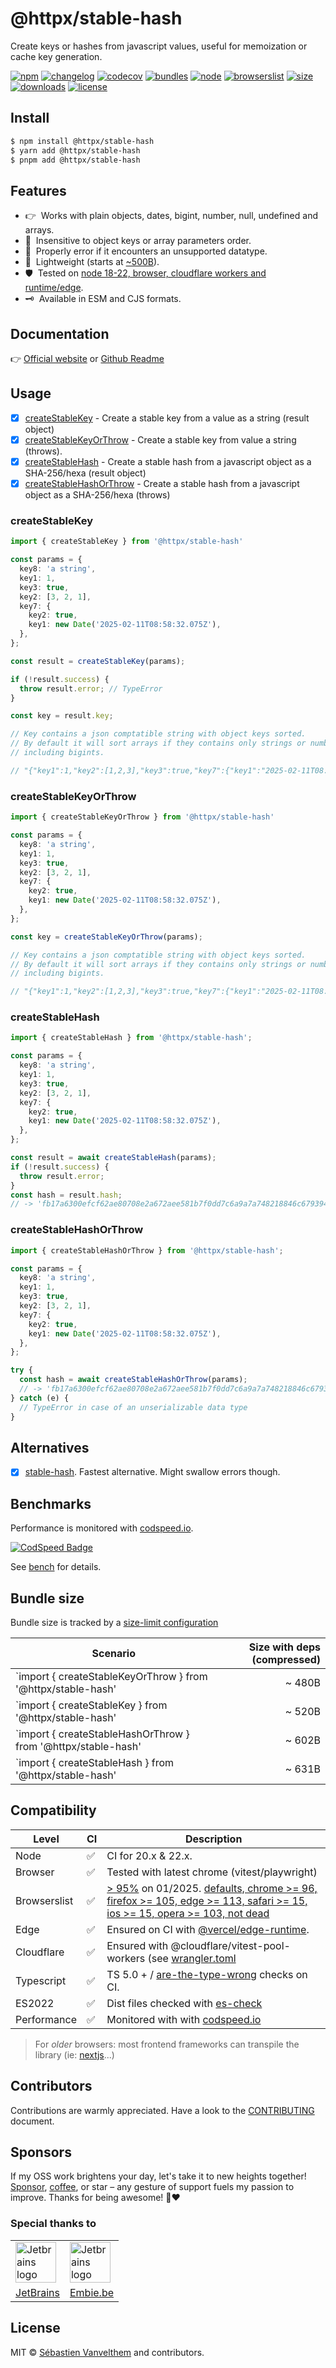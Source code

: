 # @httpx/stable-hash

Create keys or hashes from javascript values, useful for memoization or cache key generation.

[![npm](https://img.shields.io/npm/v/@httpx/stable-hash?style=for-the-badge&label=Npm&labelColor=444&color=informational)](https://www.npmjs.com/package/@httpx/stable-hash)
[![changelog](https://img.shields.io/static/v1?label=&message=changelog&logo=github&style=for-the-badge&labelColor=444&color=informational)](https://github.com/belgattitude/httpx/blob/main/packages/stable-hash/CHANGELOG.md)
[![codecov](https://img.shields.io/codecov/c/github/belgattitude/httpx?logo=codecov&label=Unit&flag=httpx-stable-hash-unit&style=for-the-badge&labelColor=444)](https://app.codecov.io/gh/belgattitude/httpx/tree/main/packages%2Fstable-hash)
[![bundles](https://img.shields.io/static/v1?label=&message=cjs|esm@treeshake&logo=webpack&style=for-the-badge&labelColor=444&color=informational)](https://github.com/belgattitude/httpx/blob/main/packages/stable-hash/.size-limit.cjs)
[![node](https://img.shields.io/static/v1?label=Node&message=20%2b&logo=node.js&style=for-the-badge&labelColor=444&color=informational)](#compatibility)
[![browserslist](https://img.shields.io/static/v1?label=Browser&message=%3E96%25&logo=googlechrome&style=for-the-badge&labelColor=444&color=informational)](#compatibility)
[![size](https://img.shields.io/bundlephobia/minzip/@httpx/stable-hash@latest?label=Max&style=for-the-badge&labelColor=444&color=informational)](https://bundlephobia.com/package/@httpx/stable-hash@latest)
[![downloads](https://img.shields.io/npm/dm/@httpx/stable-hash?style=for-the-badge&labelColor=444)](https://www.npmjs.com/package/@httpx/stable-hash)
[![license](https://img.shields.io/npm/l/@httpx/stable-hash?style=for-the-badge&labelColor=444)](https://github.com/belgattitude/httpx/blob/main/LICENSE)

## Install

```bash
$ npm install @httpx/stable-hash
$ yarn add @httpx/stable-hash
$ pnpm add @httpx/stable-hash
```

## Features

- 👉&nbsp; Works with plain objects, dates, bigint, number, null, undefined and arrays.
- 🦄&nbsp; Insensitive to object keys or array parameters order.
- 🙏&nbsp; Properly error if it encounters an unsupported datatype.
- 📐&nbsp; Lightweight (starts at [~500B](#bundle-size)).
- 🛡️&nbsp; Tested on [node 18-22, browser, cloudflare workers and runtime/edge](#compatibility).
- 🗝️&nbsp; Available in ESM and CJS formats.

## Documentation

👉 [Official website](https://belgattitude.github.io/httpx/stable-hash) or [Github Readme](https://github.com/belgattitude/httpx/tree/main/packages/stable-hash#readme)

## Usage

- [x] [createStableKey](#createStableKey) - Create a stable key from a value as a string (result object)
- [x] [createStableKeyOrThrow](#createstablekeyorthrow) - Create a stable key from value a string (throws).
- [x] [createStableHash](#createStableHash) - Create a stable hash from a javascript object as a SHA-256/hexa (result object)
- [x] [createStableHashOrThrow](#createStableHashOrThrow) - Create a stable hash from a javascript object as a SHA-256/hexa (throws)

### createStableKey

```typescript
import { createStableKey } from '@httpx/stable-hash'

const params = {
  key8: 'a string',
  key1: 1,
  key3: true,
  key2: [3, 2, 1],
  key7: {
    key2: true,
    key1: new Date('2025-02-11T08:58:32.075Z'),
  },
};

const result = createStableKey(params);

if (!result.success) {
  throw result.error; // TypeError
}

const key = result.key;

// Key contains a json comptatible string with object keys sorted.
// By default it will sort arrays if they contains only strings or numbers
// including bigints.

// "{"key1":1,"key2":[1,2,3],"key3":true,"key7":{"key1":"2025-02-11T08:58:32.075Z","key2":true},"key8":"a string"}"
```

### createStableKeyOrThrow

```typescript
import { createStableKeyOrThrow } from '@httpx/stable-hash'

const params = {
  key8: 'a string',
  key1: 1,
  key3: true,
  key2: [3, 2, 1],
  key7: {
    key2: true,
    key1: new Date('2025-02-11T08:58:32.075Z'),
  },
};

const key = createStableKeyOrThrow(params);

// Key contains a json comptatible string with object keys sorted.
// By default it will sort arrays if they contains only strings or numbers
// including bigints.

// "{"key1":1,"key2":[1,2,3],"key3":true,"key7":{"key1":"2025-02-11T08:58:32.075Z","key2":true},"key8":"a string"}"
```

### createStableHash

```typescript
import { createStableHash } from '@httpx/stable-hash';

const params = {
  key8: 'a string',
  key1: 1,
  key3: true,
  key2: [3, 2, 1],
  key7: {
    key2: true,
    key1: new Date('2025-02-11T08:58:32.075Z'),
  },
};

const result = await createStableHash(params);
if (!result.success) {
  throw result.error;
}
const hash = result.hash;
// -> 'fb17a6300efcf62ae80708e2a672aee581b7f0dd7c6a9a7a748218846c679394'
``` 

### createStableHashOrThrow

```typescript
import { createStableHashOrThrow } from '@httpx/stable-hash';

const params = {
  key8: 'a string',
  key1: 1,
  key3: true,
  key2: [3, 2, 1],
  key7: {
    key2: true,
    key1: new Date('2025-02-11T08:58:32.075Z'),
  },
};

try {
  const hash = await createStableHashOrThrow(params);
  // -> 'fb17a6300efcf62ae80708e2a672aee581b7f0dd7c6a9a7a748218846c679394'
} catch (e) {
  // TypeError in case of an unserializable data type
}
```

## Alternatives

- [x] [stable-hash](https://github.com/shuding/stable-hash). Fastest alternative. Might swallow errors though.

## Benchmarks

Performance is monitored with [codspeed.io](https://codspeed.io/belgattitude/httpx).

[![CodSpeed Badge](https://img.shields.io/endpoint?url=https://codspeed.io/badge.json)](https://codspeed.io/belgattitude/httpx)


See [bench](https://github.com/belgattitude/httpx/blob/main/packages/stable-hash/bench) for details. 


## Bundle size

Bundle size is tracked by a [size-limit configuration](https://github.com/belgattitude/httpx/blob/main/packages/stable-hash/.size-limit.ts)

| Scenario                                                      | Size with deps (compressed) |
|---------------------------------------------------------------|----------------------------:|
| `import { createStableKeyOrThrow } from '@httpx/stable-hash'  |                      ~ 480B |
| `import { createStableKey } from '@httpx/stable-hash'         |                      ~ 520B |
| `import { createStableHashOrThrow } from '@httpx/stable-hash' |                      ~ 602B |
| `import { createStableHash } from '@httpx/stable-hash'        |                      ~ 631B |


## Compatibility

| Level        | CI | Description                                                                                                                                                                                                                                                                                                                                                                              |
|--------------|----|------------------------------------------------------------------------------------------------------------------------------------------------------------------------------------------------------------------------------------------------------------------------------------------------------------------------------------------------------------------------------------------|  
| Node         | ✅  | CI for 20.x & 22.x.                                                                                                                                                                                                                                                                                                                                                                      |
| Browser      | ✅  | Tested with latest chrome (vitest/playwright)                                                                                                                                                                                                                                                                                                                                            |
| Browserslist | ✅  | [> 95%](https://browserslist.dev/?q=ZGVmYXVsdHMsIGNocm9tZSA%2BPSA5NiwgZmlyZWZveCA%2BPSAxMDUsIGVkZ2UgPj0gMTEzLCBzYWZhcmkgPj0gMTUsIGlvcyA%2BPSAxNSwgb3BlcmEgPj0gMTAzLCBub3QgZGVhZA%3D%3D) on 01/2025. [defaults, chrome >= 96, firefox >= 105, edge >= 113, safari >= 15, ios >= 15, opera >= 103, not dead](https://github.com/belgattitude/httpx/blob/main/packages/stable-hash/.browserslistrc) |
| Edge         | ✅  | Ensured on CI with [@vercel/edge-runtime](https://github.com/vercel/edge-runtime).                                                                                                                                                                                                                                                                                                       | 
| Cloudflare   | ✅  | Ensured with @cloudflare/vitest-pool-workers (see [wrangler.toml](https://github.com/belgattitude/httpx/blob/main/devtools/vitest/wrangler.toml)                                                                                                                                                                                                                                         | 
| Typescript | ✅  | TS 5.0 + / [are-the-type-wrong](https://github.com/arethetypeswrong/arethetypeswrong.github.io) checks on CI.                                                                                                                                                                                                                                                                            |
| ES2022     | ✅  | Dist files checked with [es-check](https://github.com/yowainwright/es-check)                                                                                                                                                                                                                                                                                                             |
| Performance| ✅  | Monitored with with [codspeed.io](https://codspeed.io/belgattitude/httpx)                                                                                                                                                                                                                                                                                                                |

> For _older_ browsers: most frontend frameworks can transpile the library (ie: [nextjs](https://nextjs.org/docs/app/api-reference/next-config-js/transpilePackages)...)

## Contributors

Contributions are warmly appreciated. Have a look to the [CONTRIBUTING](https://github.com/belgattitude/httpx/blob/main/CONTRIBUTING.md) document.

## Sponsors

If my OSS work brightens your day, let's take it to new heights together!
[Sponsor](<[sponsorship](https://github.com/sponsors/belgattitude)>), [coffee](<(https://ko-fi.com/belgattitude)>),
or star – any gesture of support fuels my passion to improve. Thanks for being awesome! 🙏❤️

### Special thanks to

<table>
  <tr>
    <td>
      <a href="https://www.jetbrains.com/?ref=belgattitude" target="_blank">
         <img width="65" src="https://asset.brandfetch.io/idarKiKkI-/id53SttZhi.jpeg" alt="Jetbrains logo" />
      </a>
    </td>
    <td>
      <a href="https://www.embie.be/?ref=belgattitude" target="_blank">
        <img width="65" src="https://avatars.githubusercontent.com/u/98402122?s=200&v=4" alt="Jetbrains logo" />    
      </a>
    </td>
  </tr>
  <tr>
    <td align="center">
      <a href="https://www.jetbrains.com/?ref=belgattitude" target="_blank">JetBrains</a>
    </td>
    <td align="center">
      <a href="https://www.embie.be/?ref=belgattitude" target="_blank">Embie.be</a>
    </td>
   </tr>
</table>

## License

MIT © [Sébastien Vanvelthem](https://github.com/belgattitude) and contributors.
